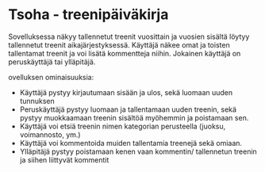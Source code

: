 # Tsoha - treenipäiväkirja 


Sovelluksessa näkyy tallennetut treenit vuosittain ja vuosien sisältä löytyy tallennetut treenit aikajärjestyksessä. Käyttäjä näkee omat ja toisten tallentamat treenit ja voi lisätä kommentteja niihin. Jokainen käyttäjä on peruskäyttäjä tai ylläpitäjä. 

ovelluksen ominaisuuksia:

- Käyttäjä pystyy kirjautumaan sisään ja ulos, sekä luomaan uuden tunnuksen 
- Peruskäyttäjä pystyy luomaan ja tallentamaan uuden treenin, sekä pystyy muokkaamaan treenin sisältöä myöhemmin ja poistamaan sen. 
- Käyttäjä voi etsiä treenin nimen kategorian perusteella (juoksu, voimannosto, ym.) 
- Käyttäjä voi kommentoida muiden tallentamia treenejä sekä omiaan. 
- Ylläpitäjä pystyy poistamaan kenen vaan kommentin/ tallennetun treenin ja siihen liittyvät kommentit

